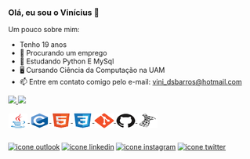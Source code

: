 ### Olá, eu sou o Vinícius 👋

Um pouco sobre mim:
- Tenho 19 anos
- 🔭 Procurando um emprego
- 📖 Estudando Python E MySql
- 🖥️ Cursando Ciência da Computação na UAM
- 📫 Entre em contato comigo pelo e-mail: vini_dsbarros@hotmail.com


<div>
  <a href="https://github.com/ViniSBarros">
  <img height="150em" src="https://github-readme-stats.vercel.app/api?username=ViniSBarros&show_icons=true&theme=dark&include_all_commits=true&count_private=true"/>
  <img height="150em" src="https://github-readme-stats.vercel.app/api/top-langs/?username=ViniSBarros&layout=compact&langs_count=7&theme=dark"/>
</div>
<div style="display: inline_block"><br>
  <img align="center" alt="Rafa-CSS" height="30" width="40" src="https://raw.githubusercontent.com/devicons/devicon/master/icons/java/java-original.svg">
  <img align="center" alt="Rafa-CSS" height="30" width="40" src="https://raw.githubusercontent.com/devicons/devicon/master/icons/c/c-original.svg">
  <img align="center" alt="Rafa-HTML" height="30" width="40" src="https://raw.githubusercontent.com/devicons/devicon/master/icons/html5/html5-original.svg">
  <img align="center" alt="Rafa-CSS" height="30" width="40" src="https://raw.githubusercontent.com/devicons/devicon/master/icons/css3/css3-original.svg">
  <img align="center" alt="Rafa-CSS" height="30" width="40" src="https://raw.githubusercontent.com/devicons/devicon/master/icons/git/git-original.svg">
  <img align="center" alt="Rafa-CSS" height="30" width="40" src="https://raw.githubusercontent.com/devicons/devicon/master/icons/github/github-original.svg">
  <img align="center" alt="Rafa-CSS" height="30" width="40" src="https://raw.githubusercontent.com/devicons/devicon/master/icons/microsoftsqlserver/microsoftsqlserver-plain.svg">
</div>
  
  ##
 
<div> 
  <a href = "mailto:vini_dsbarros@hotmail.com" target="_blank" rel="external"><img src="https://img.shields.io/badge/Microsoft_Outlook-0078D4?style=for-the-badge&logo=microsoft-outlook&logoColor=white" alt="icone outlook"></a>
  <a href="https://www.linkedin.com/in/vin%C3%ADcius-barros-3b43a7213/" target="_blank" rel="external"><img src="https://img.shields.io/badge/-LinkedIn-%230077B5?style=for-the-badge&logo=linkedin&logoColor=white" alt="icone linkedin"></a> 
  <a href="https://www.instagram.com/vinis_barross/" target="_blank" rel="external"><img src="https://img.shields.io/badge/-Instagram-%23E4405F?style=for-the-badge&logo=instagram&logoColor=white" alt="icone instagram"></a>
  <a href = "https://twitter.com/ViniS_barros" target="_blank" rel="external"><img src="https://img.shields.io/badge/Twitter-1DA1F2?style=for-the-badge&logo=twitter&logoColor=white" alt="icone twitter"></a>
 
</div>
